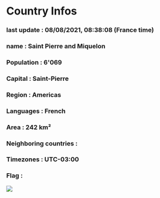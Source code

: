 # Country  Infos
### last update : 08/08/2021, 08:38:08 (France time)

### name : Saint Pierre and Miquelon
### Population : 6'069
### Capital : Saint-Pierre
### Region : Americas
### Languages : French
### Area : 242 km²
### Neighboring countries : 
### Timezones : UTC-03:00

### Flag :
![](https://restcountries.eu/data/spm.svg)